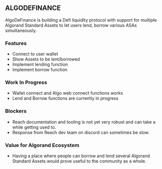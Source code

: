 ## ALGODEFINANCE
AlgoDeFinance is building a Defi liquidity protocol with support for multiple Algorand Standard Assets to let users lend, borrow various ASAs simultaneously.

### Features 
- Connect to user wallet
- Show Assets to be lent/borrowed
- Implement lending function
- Implement borrow function

### Work In Progress
- Wallet connect and Algo web connect functions works
- Lend and Borrow functions are currently in progress

### Blockers
- Reach documentation and tooling is not yet very robust and can take a while getting used to.
- Response from Reach dev team on discord can sometimes be slow.

### Value for Algorand Ecosystem
- Having a place where people can borrow and lend several Algorand Standard Assets would prove useful to the community as a whole.
